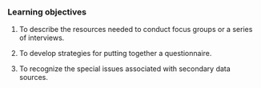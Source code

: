 ### Learning objectives

1. To describe the resources needed to conduct focus groups or a series of interviews.

2. To develop strategies for putting together a questionnaire.

3. To recognize the special issues associated with secondary data sources.